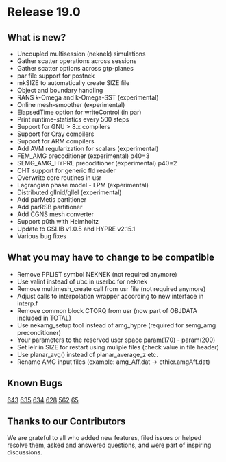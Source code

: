 # Release 19.0                                              

## What is new? 

* Uncoupled multisession (neknek) simulations
* Gather scatter operations across sessions
* Gather scatter options across gtp-planes
* par file support for postnek
* mkSIZE to automatically create SIZE file
* Object and boundary handling
* RANS k-Omega and k-Omega-SST (experimental) 
* Online mesh-smoother (experimental)
* ElapsedTime option for writeControl (in par)
* Print runtime-statistics every 500 steps
* Support for GNU > 8.x compilers
* Support for Cray compilers
* Support for ARM compilers
* Add AVM regularization for scalars (experimental)
* FEM_AMG precoditioner (experimental) p40=3
* SEMG_AMG_HYPRE precoditioner (experimental) p40=2
* CHT support for generic fld reader
* Overwrite core routines in usr
* Lagrangian phase model - LPM (experimental)
* Distributed gllnid/gllel (experimental) 
* Add parMetis partitioner
* Add parRSB partitioner
* Add CGNS mesh converter
* Support p0th with Helmholtz 
* Update to GSLIB v1.0.5 and HYPRE v2.15.1
* Various bug fixes

## What you may have to change to be compatible 

* Remove PPLIST symbol NEKNEK (not required anymore)
* Use valint instead of ubc in userbc for neknek
* Remove multimesh_create call from usr file (not required anymore)
* Adjust calls to interpolation wrapper according to new interface in interp.f
* Remove common block CTORQ from usr (now part of OBJDATA included in TOTAL)
* Use nekamg_setup tool instead of amg_hypre (required for semg_amg preconditioner) 
* Your parameters to the reserved user space param(170) - param(200) 
* Set lelr in SIZE for restart using muliple files (check value in file header) 
* Use planar_avg() instead of planar_average_z etc. 
* Rename AMG input files (example: amg_Aff.dat -> ethier.amgAff.dat) 

## Known Bugs 

[643](https://github.com/Nek5000/Nek5000/issues/643)
[635](https://github.com/Nek5000/Nek5000/issues/635)
[634](https://github.com/Nek5000/Nek5000/issues/634)
[628](https://github.com/Nek5000/Nek5000/issues/628)
[562](https://github.com/Nek5000/Nek5000/issues/562)
[65](https://github.com/Nek5000/Nek5000/issues/65)

## Thanks to our Contributors

We are grateful to all who added new features, filed issues or helped resolve them, asked and answered questions, and were part of inspiring discussions.
